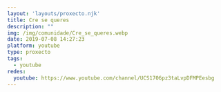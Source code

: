 ```yaml
---
layout: 'layouts/proxecto.njk'
title: Cre se queres
description: ""
img: /img/comunidade/Cre_se_queres.webp
date: 2019-07-08 14:27:23
platform: youtube
type: proxecto
tags:
  - youtube
redes:
  youtube: https://www.youtube.com/channel/UCS1706pz3taLvpDFMPEesbg
---
```

